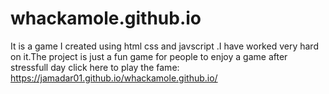 # whackamole.github.io
It is a game I created using html css and javscript .I have worked very hard on it.The project is just a fun game for people to enjoy a game after stressfull day
click here to play the fame: https://jamadar01.github.io/whackamole.github.io/
